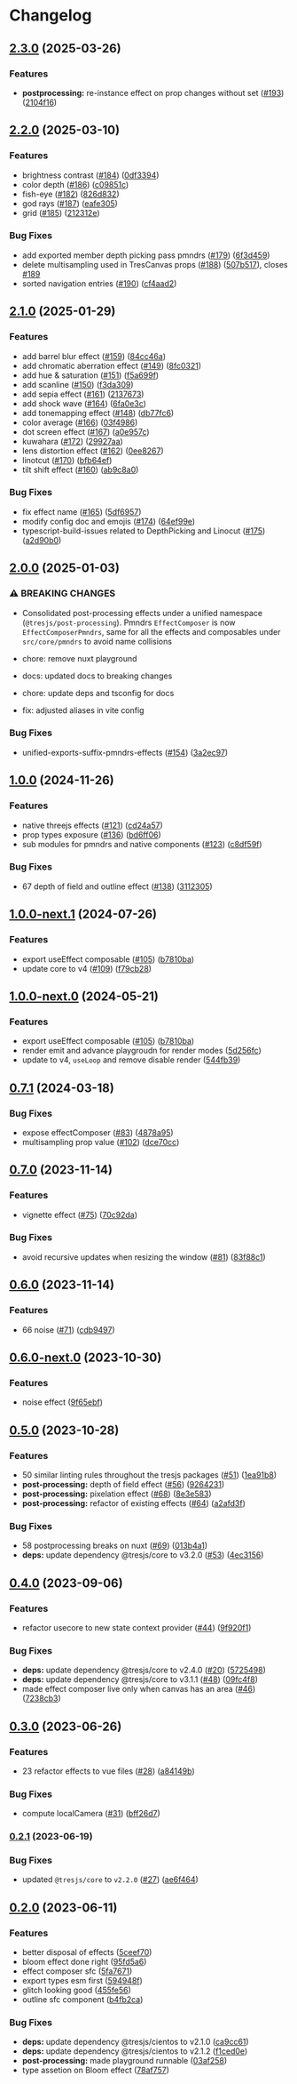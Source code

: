 # Changelog

## [2.3.0](https://github.com/Tresjs/post-processing/compare/2.2.0...2.3.0) (2025-03-26)

### Features

* **postprocessing:** re-instance effect on prop changes without set ([#193](https://github.com/Tresjs/post-processing/issues/193)) ([2104f16](https://github.com/Tresjs/post-processing/commit/2104f162cd621c4f7cb2d9ff7a92e7784fd843fa))

## [2.2.0](https://github.com/Tresjs/post-processing/compare/2.1.0...2.2.0) (2025-03-10)

### Features

* brightness contrast ([#184](https://github.com/Tresjs/post-processing/issues/184)) ([0df3394](https://github.com/Tresjs/post-processing/commit/0df339452b6fa01979e24619cfa139c86d37cae2))
* color depth ([#186](https://github.com/Tresjs/post-processing/issues/186)) ([c09851c](https://github.com/Tresjs/post-processing/commit/c09851cee7c82d0fac0748e9dfc82794d6146eaf))
* fish-eye ([#182](https://github.com/Tresjs/post-processing/issues/182)) ([826d832](https://github.com/Tresjs/post-processing/commit/826d83257a0c7ec88858ea5af7b42d40a060dc80))
* god rays ([#187](https://github.com/Tresjs/post-processing/issues/187)) ([eafe305](https://github.com/Tresjs/post-processing/commit/eafe305fe4a1b9fcd0867e1e7b7826ec79af1471))
* grid ([#185](https://github.com/Tresjs/post-processing/issues/185)) ([212312e](https://github.com/Tresjs/post-processing/commit/212312e31efb8c658e8a2de924a51afb8a9a5d9e))

### Bug Fixes

* add exported member depth picking pass pmndrs ([#179](https://github.com/Tresjs/post-processing/issues/179)) ([6f3d459](https://github.com/Tresjs/post-processing/commit/6f3d459a24145eb853f1e635248c214ac79c2c6d))
* delete multisampling used in TresCanvas props ([#188](https://github.com/Tresjs/post-processing/issues/188)) ([507b517](https://github.com/Tresjs/post-processing/commit/507b5174719abec891e55b44fe4b8cdf476e8b39)), closes [#189](https://github.com/Tresjs/post-processing/issues/189)
* sorted navigation entries ([#190](https://github.com/Tresjs/post-processing/issues/190)) ([cf4aad2](https://github.com/Tresjs/post-processing/commit/cf4aad21be4e562a07d9d912585585c23d35b93f))

## [2.1.0](https://github.com/Tresjs/post-processing/compare/2.0.0...2.1.0) (2025-01-29)

### Features

* add barrel blur effect ([#159](https://github.com/Tresjs/post-processing/issues/159)) ([84cc46a](https://github.com/Tresjs/post-processing/commit/84cc46a2dc8f2955e7744745b7670e0035ce3c8c))
* add chromatic aberration effect ([#149](https://github.com/Tresjs/post-processing/issues/149)) ([8fc0321](https://github.com/Tresjs/post-processing/commit/8fc0321a1c9e60b92bc48734373e67dfbd143fe2))
* add hue & saturation ([#151](https://github.com/Tresjs/post-processing/issues/151)) ([f5a699f](https://github.com/Tresjs/post-processing/commit/f5a699fe1588a04b8bf237f915d27a953d70b287))
* add scanline ([#150](https://github.com/Tresjs/post-processing/issues/150)) ([f3da309](https://github.com/Tresjs/post-processing/commit/f3da309ea2a01a84c2b79da617e9a82723912556))
* add sepia effect ([#161](https://github.com/Tresjs/post-processing/issues/161)) ([2137673](https://github.com/Tresjs/post-processing/commit/21376730450e8a74cfc0f8e9f311939de668af30))
* add shock wave ([#164](https://github.com/Tresjs/post-processing/issues/164)) ([6fa0e3c](https://github.com/Tresjs/post-processing/commit/6fa0e3ca6cf7d1719ca49345b5e57b3ce532b35a))
* add tonemapping effect ([#148](https://github.com/Tresjs/post-processing/issues/148)) ([db77fc6](https://github.com/Tresjs/post-processing/commit/db77fc69d0ac8dd0ee517801ede18f9b87287fe7))
* color average ([#166](https://github.com/Tresjs/post-processing/issues/166)) ([03f4986](https://github.com/Tresjs/post-processing/commit/03f49865ecf4c7042468488e3206852729022569))
* dot screen effect ([#167](https://github.com/Tresjs/post-processing/issues/167)) ([a0e957c](https://github.com/Tresjs/post-processing/commit/a0e957c60aa33b72b7f29e78f7f939173af31a69))
* kuwahara ([#172](https://github.com/Tresjs/post-processing/issues/172)) ([29927aa](https://github.com/Tresjs/post-processing/commit/29927aaa6702ffad5304e91c4b97f35356e96a5b))
* lens distortion effect ([#162](https://github.com/Tresjs/post-processing/issues/162)) ([0ee8267](https://github.com/Tresjs/post-processing/commit/0ee82678687e175cc9835532162c3a9eba3ca6af))
* linotcut ([#170](https://github.com/Tresjs/post-processing/issues/170)) ([bfb64ef](https://github.com/Tresjs/post-processing/commit/bfb64ef5851f41a27ced367dd639be3575a270eb))
* tilt shift effect ([#160](https://github.com/Tresjs/post-processing/issues/160)) ([ab9c8a0](https://github.com/Tresjs/post-processing/commit/ab9c8a006ed3353e87672500e2bc0032ad08112e))

### Bug Fixes

* fix effect name ([#165](https://github.com/Tresjs/post-processing/issues/165)) ([5df6957](https://github.com/Tresjs/post-processing/commit/5df6957fdbe244d2baf3887a45be6d92485a50f5))
* modify config doc and emojis ([#174](https://github.com/Tresjs/post-processing/issues/174)) ([64ef99e](https://github.com/Tresjs/post-processing/commit/64ef99ed35ae2f935b5e815841e3baedbd994074))
* typescript-build-issues related to DepthPicking and Linocut ([#175](https://github.com/Tresjs/post-processing/issues/175)) ([a2d90b0](https://github.com/Tresjs/post-processing/commit/a2d90b0f72cd5ef3d818dba87711891ea30894ad))

## [2.0.0](https://github.com/Tresjs/post-processing/compare/1.0.0...2.0.0) (2025-01-03)

### ⚠ BREAKING CHANGES

* Consolidated post-processing effects under a unified namespace (`@tresjs/post-processing`). Pmndrs `EffectComposer` is now `EffectComposerPmndrs`, same for all the effects and composables under `src/core/pmndrs`  to avoid name collisions

* chore: remove nuxt playground

* docs: updated docs to breaking changes

* chore: update deps and tsconfig for docs

* fix: adjusted aliases in vite config

### Bug Fixes

* unified-exports-suffix-pmndrs-effects ([#154](https://github.com/Tresjs/post-processing/issues/154)) ([3a2ec97](https://github.com/Tresjs/post-processing/commit/3a2ec97e04fdf4523865092ef63b0d8935574266))

## [1.0.0](https://github.com/Tresjs/post-processing/compare/1.0.0-next.1...1.0.0) (2024-11-26)

### Features

* native threejs effects ([#121](https://github.com/Tresjs/post-processing/issues/121)) ([cd24a57](https://github.com/Tresjs/post-processing/commit/cd24a57cb73d52e13efb9687ade8cd2799738ffa))
* prop types exposure ([#136](https://github.com/Tresjs/post-processing/issues/136)) ([bd6ff06](https://github.com/Tresjs/post-processing/commit/bd6ff0614f2798acc1bb6553b6b3be5910b38735))
* sub modules for pmndrs and native components ([#123](https://github.com/Tresjs/post-processing/issues/123)) ([c8df59f](https://github.com/Tresjs/post-processing/commit/c8df59f0fdfdf0d9ba90dba6de30f458fdb7cff4))

### Bug Fixes

* 67 depth of field and outline effect ([#138](https://github.com/Tresjs/post-processing/issues/138)) ([3112305](https://github.com/Tresjs/post-processing/commit/3112305e8b517f1cf5497ef942e1db2cf4b25a0b))

## [1.0.0-next.1](https://github.com/Tresjs/post-processing/compare/0.7.1...1.0.0-next.1) (2024-07-26)


### Features

* export useEffect composable ([#105](https://github.com/Tresjs/post-processing/issues/105)) ([b7810ba](https://github.com/Tresjs/post-processing/commit/b7810ba2864e70516c95b9866c2ea5d02a8f9b9d))
* update core to v4 ([#109](https://github.com/Tresjs/post-processing/issues/109)) ([f79cb28](https://github.com/Tresjs/post-processing/commit/f79cb288205f7be357557979e91ca392002edcac))

## [1.0.0-next.0](https://github.com/Tresjs/post-processing/compare/0.7.1...1.0.0-next.0) (2024-05-21)


### Features

* export useEffect composable ([#105](https://github.com/Tresjs/post-processing/issues/105)) ([b7810ba](https://github.com/Tresjs/post-processing/commit/b7810ba2864e70516c95b9866c2ea5d02a8f9b9d))
* render emit and advance playgroudn for render modes ([5d256fc](https://github.com/Tresjs/post-processing/commit/5d256fcc5e40582e0f87c8cc1ec46fbd9a007435))
* update to v4, `useLoop` and remove disable render ([544fb39](https://github.com/Tresjs/post-processing/commit/544fb39be3af7f71ddf994f14789215351cec569))

## [0.7.1](https://github.com/Tresjs/post-processing/compare/0.7.0...0.7.1) (2024-03-18)


### Bug Fixes

* expose effectComposer ([#83](https://github.com/Tresjs/post-processing/issues/83)) ([4878a95](https://github.com/Tresjs/post-processing/commit/4878a956f05ba8b19289062e4b77b6e3fc5ae40f))
* multisampling prop value ([#102](https://github.com/Tresjs/post-processing/issues/102)) ([dce70cc](https://github.com/Tresjs/post-processing/commit/dce70cc56bbcf6e4b379fa34293cdce280f3da5a))

## [0.7.0](https://github.com/Tresjs/post-processing/compare/0.6.0...0.7.0) (2023-11-14)


### Features

* vignette effect ([#75](https://github.com/Tresjs/post-processing/issues/75)) ([70c92da](https://github.com/Tresjs/post-processing/commit/70c92da58b8353f129d1bcc8f441bdd62a827f72))


### Bug Fixes

* avoid  recursive updates when resizing the window ([#81](https://github.com/Tresjs/post-processing/issues/81)) ([83f88c1](https://github.com/Tresjs/post-processing/commit/83f88c1ea5f35bc6a73a745ea805190fa065236b))

## [0.6.0](https://github.com/Tresjs/post-processing/compare/0.5.0...0.6.0) (2023-11-14)


### Features

* 66 noise ([#71](https://github.com/Tresjs/post-processing/issues/71)) ([cdb9497](https://github.com/Tresjs/post-processing/commit/cdb9497b964181bc8e7359aecdedc1b57042b5dc))

## [0.6.0-next.0](https://github.com/Tresjs/post-processing/compare/0.5.0...0.6.0-next.0) (2023-10-30)


### Features

* noise effect ([9f65ebf](https://github.com/Tresjs/post-processing/commit/9f65ebf8a74a08b2c95cfcee87270df515f9a563))

## [0.5.0](https://github.com/Tresjs/post-processing/compare/0.4.0...0.5.0) (2023-10-28)


### Features

* 50 similar linting rules throughout the tresjs packages ([#51](https://github.com/Tresjs/post-processing/issues/51)) ([1ea91b8](https://github.com/Tresjs/post-processing/commit/1ea91b825bde53b2ae62a08a1de0690af3ed690c))
* **post-processing:** depth of field effect ([#56](https://github.com/Tresjs/post-processing/issues/56)) ([9264231](https://github.com/Tresjs/post-processing/commit/9264231a1c668ba7f405eddf17dfd91c51bd74f8))
* **post-processing:** pixelation effect ([#68](https://github.com/Tresjs/post-processing/issues/68)) ([8e3e583](https://github.com/Tresjs/post-processing/commit/8e3e58345a650912dbbb09b800e5ce6a881cb06c))
* **post-processing:** refactor of existing effects ([#64](https://github.com/Tresjs/post-processing/issues/64)) ([a2afd3f](https://github.com/Tresjs/post-processing/commit/a2afd3f3d694c8ee737bec3eda3d601fad0e7205))


### Bug Fixes

* 58 postprocessing breaks on nuxt ([#69](https://github.com/Tresjs/post-processing/issues/69)) ([013b4a1](https://github.com/Tresjs/post-processing/commit/013b4a18fa43e169b520aad3c116146ec114daf2))
* **deps:** update dependency @tresjs/core to v3.2.0 ([#53](https://github.com/Tresjs/post-processing/issues/53)) ([4ec3156](https://github.com/Tresjs/post-processing/commit/4ec3156301bf3242cce3757f78bf24576bedbc64))

## [0.4.0](https://github.com/Tresjs/post-processing/compare/0.3.0...0.4.0) (2023-09-06)


### Features

* refactor usecore to new state context provider ([#44](https://github.com/Tresjs/post-processing/issues/44)) ([9f920f1](https://github.com/Tresjs/post-processing/commit/9f920f1c6f2b381ba4f29b53a3dbd4276b2e4b25))


### Bug Fixes

* **deps:** update dependency @tresjs/core to v2.4.0 ([#20](https://github.com/Tresjs/post-processing/issues/20)) ([5725498](https://github.com/Tresjs/post-processing/commit/5725498d7972e673c8f8c71ff9a5ca52a3648a97))
* **deps:** update dependency @tresjs/core to v3.1.1 ([#48](https://github.com/Tresjs/post-processing/issues/48)) ([09fc4f8](https://github.com/Tresjs/post-processing/commit/09fc4f884980ccecd7afd0a3dfb2e706cf35740b))
* made effect composer live only when canvas has an area ([#46](https://github.com/Tresjs/post-processing/issues/46)) ([7238cb3](https://github.com/Tresjs/post-processing/commit/7238cb3af3a0400a1dd03e4fd15682895771fc85))

## [0.3.0](https://github.com/Tresjs/post-processing/compare/0.2.1...0.3.0) (2023-06-26)


### Features

* 23 refactor effects to vue files ([#28](https://github.com/Tresjs/post-processing/issues/28)) ([a84149b](https://github.com/Tresjs/post-processing/commit/a84149b1dad55b8421ede86920183ad428c9ee90))


### Bug Fixes

* compute localCamera ([#31](https://github.com/Tresjs/post-processing/issues/31)) ([bff26d7](https://github.com/Tresjs/post-processing/commit/bff26d7458b36362dc936cc6303c491f779de4d2))

### [0.2.1](https://github.com/Tresjs/post-processing/compare/0.2.0...0.2.1) (2023-06-19)


### Bug Fixes

* updated `@tresjs/core` to `v2.2.0` ([#27](https://github.com/Tresjs/post-processing/issues/27)) ([ae6f464](https://github.com/Tresjs/post-processing/commit/ae6f4648949928cb1fffe17f5cbfc1d37c671341))

## [0.2.0](https://github.com/Tresjs/post-processing/compare/0.1.0...0.2.0) (2023-06-11)


### Features

* better disposal of effects ([5ceef70](https://github.com/Tresjs/post-processing/commit/5ceef7040569933b7df640db18987d42412f2132))
* bloom effect done right ([95fd5a6](https://github.com/Tresjs/post-processing/commit/95fd5a62cda5367e4bd15003d5b437b6531399c9))
* effect composer sfc ([5fa7671](https://github.com/Tresjs/post-processing/commit/5fa76715aef1fa496e25cecd32313c4bd8cb2493))
* export types esm first ([594948f](https://github.com/Tresjs/post-processing/commit/594948fb1962ccded1277569364071b7a2765948))
* glitch looking good ([455fe56](https://github.com/Tresjs/post-processing/commit/455fe56085626f119faa9c7ffd742182c60af130))
* outline sfc component ([b4fb2ca](https://github.com/Tresjs/post-processing/commit/b4fb2ca18f0cfe1b40d0b81f46afb11039a02428))


### Bug Fixes

* **deps:** update dependency @tresjs/cientos to v2.1.0 ([ca9cc61](https://github.com/Tresjs/post-processing/commit/ca9cc617ddefad2ee055f8b45f609fa3e5fc6ef0))
* **deps:** update dependency @tresjs/cientos to v2.1.2 ([f1ced0e](https://github.com/Tresjs/post-processing/commit/f1ced0e4b8b2ff20c05ffb2bec8e7f0c11667539))
* **post-processing:** made playground runnable ([03af258](https://github.com/Tresjs/post-processing/commit/03af2584d3735caced3984f84ef3d7279806d245))
* type assetion on Bloom effect ([78af757](https://github.com/Tresjs/post-processing/commit/78af757c04d932fcd589fa01810883bd8d3e2c17))
